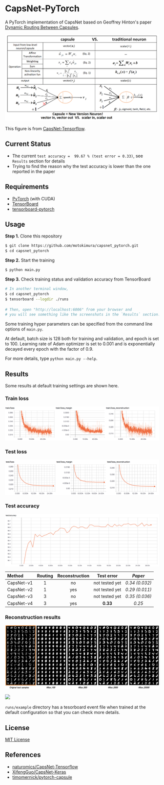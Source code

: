 # CapsNet-PyTorch

A PyTorch implementation of CapsNet based on Geoffrey Hinton's paper [Dynamic Routing Between Capsules](https://arxiv.org/abs/1710.09829).

![capsVSneuron](images/capsule_vs_neuron.png)

This figure is from [CapsNet-Tensorflow](https://github.com/naturomics/CapsNet-Tensorflow).

## Current Status
- The current `test accuracy =  99.67 % (test error = 0.33)`, see `Results` section for details
- Trying to find the reason why the test accuracy is lower than the one reported in the paper

## Requirements

- [PyTorch](http://pytorch.org/) (with CUDA)
- [TensorBoard](https://github.com/tensorflow/tensorboard)
- [tensorboard-pytorch](https://github.com/lanpa/tensorboard-pytorch)

## Usage

**Step 1.** Clone this repository

```bash
$ git clone https://github.com/motokimura/capsnet_pytorch.git
$ cd capsnet_pytorch
```

**Step 2.** Start the training

```bash
$ python main.py
```

**Step 3.** Check training status and validation accuracy from TensorBoard

```bash
# In another terminal window, 
$ cd capsnet_pytorch
$ tensorboard --logdir ./runs

# Then, open "http://localhost:6006" from your browser and 
# you will see something like the screenshots in the `Results` section.
```

Some training hyper parameters can be specified from the command line options of `main.py`. 

At default, batch size is 128 both for training and validation, and epoch is set to 100. 
Learning rate of Adam optimizer is set to 0.001 and is exponentially decayed every epoch with the factor of 0.9. 

For more details, type `python main.py --help`.

## Results

Some results at default training settings are shown here.

### Train loss

![](images/train_loss.png)

### Test loss

![](images/test_loss.png)

### Test accuracy

![](images/test_accuracy.png)

Method     |   Routing   |   Reconstruction  |  Test error  |  *Paper*    
:---------|:------:|:---:|:----:|:----:
CapsNet-v1 |  1 | no | not tested yet  | *0.34 (0.032)* 
CapsNet-v2  |  1 | yes | not tested yet | *0.29 (0.011)*
CapsNet-v3 |  3 | no | not tested yet | *0.35 (0.036)*
CapsNet-v4  |  3 | yes| **0.33** | *0.25*

### Reconstruction results

![](images/reconstruction_results.png)

![](images/reconstruction_results.gif)

`runs/example` directory has a tesorboard event file when trained at the default configuration 
so that you can check more details.

## License

[MIT License](LICENSE.txt)

## References

- [naturomics/CapsNet-Tensorflow](https://github.com/naturomics/CapsNet-Tensorflow)
- [XifengGuo/CapsNet-Keras](https://github.com/XifengGuo/CapsNet-Keras)
- [timomernick/pytorch-capsule](https://github.com/timomernick/pytorch-capsule)
